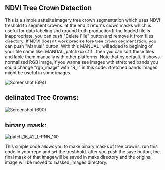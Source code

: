 ## NDVI Tree Crown Detection
This is a simple sattelite imagery tree crown segmentation which uses NDVI treshold to segment crowns. at the end it returns crown masks which is useful for data labeling and ground truth production.If the loaded file is inappropriate, you can push "Delete File" button and remove it from files directory. If NDVI doesn't work precise fore tree crown segmentation, you can push "Manual" button. With this MANUAL_ will added to begining of your file name like: MANUAL_patchxxxx.tif , then you can sort these files and lable them manually with other platforms. Note that by default, it shows normalized RGB image, if you wanna see images with stretched bands you sould change "rgb_image" with "R_I" in this code. stretched bands images might be useful in some images.

![Screenshot (694)](https://github.com/user-attachments/assets/0fa0f8be-9808-42d6-bd09-575e7579a540)

## delinated Tree Crowns:

![Screenshot (690)](https://github.com/user-attachments/assets/76992b3e-5910-43f9-b95c-1973e60320fe)

## binary mask:


![patch_16_42_L-PNN_100](https://github.com/user-attachments/assets/0c9cdc03-ea2d-4e61-85d3-8bc235102ee0)


This simple code allows you to make binary masks of tree crowns. run this code in your repo and set the treshhold. after you push the save button, the final mask of that image will be saved in maks directory and the original image will be moved to masked_images directory.
